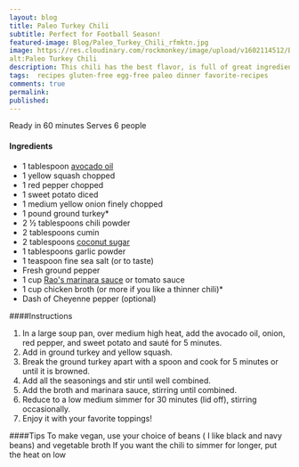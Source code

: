 ```yaml
---
layout: blog
title: Paleo Turkey Chili
subtitle: Perfect for Football Season!
featured-image: Blog/Paleo_Turkey_Chili_rfmktn.jpg
image: https://res.cloudinary.com/rockmonkey/image/upload/v1602114512/Blog/Paleo_Turkey_Chili_rfmktn.jpg
alt:Paleo Turkey Chili
description: This chili has the best flavor, is full of great ingredients and comes together an under an hour.
tags:  recipes gluten-free egg-free paleo dinner favorite-recipes
comments: true
permalink:
published:
---
```

Ready in 60 minutes
Serves 6 people

#### Ingredients
* 1 tablespoon [avocado oil](https://www.amazon.com/gp/product/B00K4QF4HO/ref=as_li_qf_asin_il_tl?ie=UTF8&tag=h3withlaura-20&creative=9325&linkCode=as2&creativeASIN=B00K4QF4HO&linkId=47d2f2b20f4aed10c63c96188c3f1ca1)
* 1 yellow squash chopped
* 1 red pepper chopped
* 1 sweet potato diced
* 1 medium yellow onion finely chopped
* 1 pound ground turkey*
* 2 ½ tablespoons chili powder
* 2 tablespoons cumin
* 2 tablespoons [coconut sugar](https://www.amazon.com/gp/product/B009324C0U/ref=as_li_tl?ie=UTF8&tag=h3withlaura-20&camp=1789&creative=9325&linkCode=as2&creativeASIN=B009324C0U&linkId=75e1a167c9eec7736b87373055baef54)
* 1 tablespoons garlic powder
* 1 teaspoon fine sea salt (or to taste)
* Fresh ground pepper
* 1 cup [Rao's marinara sauce](https://www.amazon.com/gp/product/B01MRGWG9V/ref=as_li_qf_asin_il_tl?ie=UTF8&tag=h3withlaura-20&creative=9325&linkCode=as2&creativeASIN=B01MRGWG9V&linkId=ef268d4e97213abda22451df21ea0b72) or tomato sauce
* 1 cup chicken broth (or more if you like a thinner chili)*
* Dash of Cheyenne pepper (optional)

####Instructions
1. In a large soup pan, over medium high heat, add the avocado oil,  onion, red pepper, and sweet potato and sauté for 5 minutes.
2. Add in ground turkey and yellow squash.
3. Break the ground turkey apart with a spoon and cook for 5 minutes or until it is browned.
4. Add all the seasonings and stir until well combined.
5. Add the broth and marinara sauce, stirring until combined.
6. Reduce to a low medium simmer for 30 minutes (lid off), stirring occasionally.
7. Enjoy it with your favorite toppings!

####Tips
To make vegan, use your choice of beans ( I like black and navy beans) and vegetable broth
If you want the chili to simmer for longer, put the heat on low
